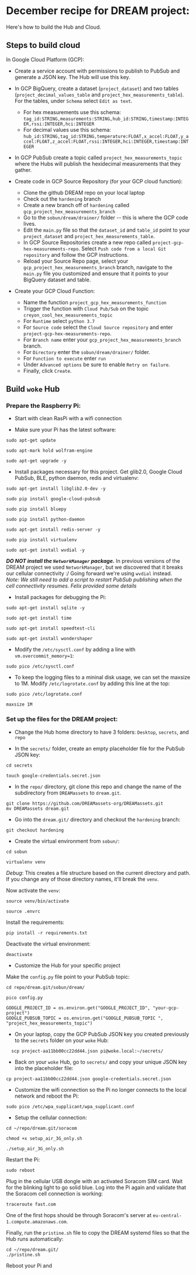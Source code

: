 # December recipe for DREAM project: 
Here's how to build the Hub and Cloud. 

## Steps to build cloud
In Google Cloud Platform (GCP):

* Create a service account with permissions to publish to PubSub and generate a JSON key.  The Hub will use this key.

* In GCP BigQuery, create a dataset (`project_dataset`) and two tables (`project_decimal_values_table` and `project_hex_measurements_table`).  For the tables, under `Schema` select `Edit as text`. 
  * For hex measurements use this schema: `tag_id:STRING,measurements:STRING,hub_id:STRING,timestamp:INTEGER,rssi:INTEGER,hci:INTEGER`
  * For decimal values use this schema: `hub_id:STRING,tag_id:STRING,temperature:FLOAT,x_accel:FLOAT,y_accel:FLOAT,z_accel:FLOAT,rssi:INTEGER,hci:INTEGER,timestamp:INTEGER`


* In GCP PubSub create a topic called `project_hex_measurements_topic` where the Hubs will publish the hexidecimal measurements that they gather. 

* Create code in GCP Source Repository (for your GCP cloud function):
  * Clone the github DREAM repo on your local laptop
  * Check out the `hardening` branch 
  * Create a new branch off of `hardening` called `gcp_project_hex_measurements_branch`
  * Go to the `sobun/dream/drainer/` folder -- this is where the GCP code lives.
  * Edit the `main.py` file so that the `dataset_id` and `table_id` point to your `project_dataset` and `project_hex_measurements_table`.      
  * In GCP Source Repositories create a new repo called `project-gcp-hex-measurements-repo`. Select `Push code from a local Git repository` and follow the GCP instructions.
  * Reload your Source Repo page, select your `gcp_project_hex_measurements_branch` branch, navigate to the `main.py` file you customized and ensure that it points to your BigQuery dataset and table.

* Create your GCP Cloud Function:
  * Name the function `project_gcp_hex_measurements_function`  
  * Trigger the function with `Cloud Pub/Sub` on the topic `creyon_cool_hex_measurements_topic`
  * For `Runtime` select `python 3.7` 
  * For `Source code` select the `Cloud Source repository` and enter `project-gcp-hex-measurements-repo`.
  * For `Branch name` enter your `gcp_project_hex_measurements_branch` branch.
  * For `Directory` enter the `sobun/dream/drainer/` folder.  
  * For `Function to execute` enter `run`
  * Under `Advanced options` be sure to enable `Retry on failure`.
  * Finally, click `Create`. 


## Build `woke` Hub 

### Prepare the Raspberry Pi: 

* Start with clean RasPi with a wifi connection

* Make sure your Pi has the latest software:

```
sudo apt-get update  
```

```
sudo apt-mark hold wolfram-engine
```

```
sudo apt-get upgrade -y
```

* Install packages necessary for this project. Get glib2.0, Google Cloud PubSub, BLE, python daemon, redis and virtualenv: 

```
sudo apt-get install libglib2.0-dev -y
```
```
sudo pip install google-cloud-pubsub
```
```
sudo pip install bluepy
```
```
sudo pip install python-daemon
```

```
sudo apt-get install redis-server -y
```
```
sudo pip install virtualenv   
```

```
sudo apt-get install wvdial -y
```

***DO NOT install the `NetworkManager` package.*** In previous versions of the DREAM project we used `NetworkManager`, but we discovered that it breaks our cellular connectivity :/ Going forward we're using `wvdial` instead.   
_Note: We still need to add a script to restart PubSub publishing when the cell connectivity resumes. Felix provided some details_

* Install packages for debugging the Pi:

```
sudo apt-get install sqlite -y
```

```
sudo apt-get install time
```


```
sudo apt-get install speedtest-cli
```

```
sudo apt-get install wondershaper
```


* Modify the `/etc/sysctl.conf` by adding a line with `vm.overcommit_memory=1`:

```
sudo pico /etc/sysctl.conf
```

* To keep the logging files to a mininal disk usage, we can set the maxsize to 1M. Modify `/etc/logrotate.conf` by adding this line at the top:

```
sudo pico /etc/logrotate.conf
```
```
maxsize 1M
```

### Set up the files for the DREAM project:
* Change the Hub home directory to have 3 folders: `Desktop`, `secrets`, and `repo`

* In the `secrets/` folder, create an empty placeholder file for the PubSub JSON key:

```
cd secrets
```
```
touch google-credentials.secret.json
```

* In the `repo/` directory, git clone this repo and change the name of the subdirectory from `DREAMassets` to `dream.git`.

```
git clone https://github.com/DREAMassets-org/DREAMassets.git
mv DREAMassets dream.git
```

* Go into the `dream.git/` directory and checkout the `hardening` branch:

```
git checkout hardening
```

* Create the virtual environment from `sobun/`:

```
cd sobun
```

```
virtualenv venv
```
_Debug_: This creates a file structure based on the current directory and path. If you change any of those directory names, it'll break the `venv`. 

Now activate the `venv`:

```
source venv/bin/activate
```

```
source .envrc
```

Install the requirements:

```
pip install -r requirements.txt
```

Deactivate the virtual environment:

```
deactivate
```

* Customize the Hub for your specific project

Make the `config.py` file point to your PubSub topic: 

```
cd repo/dream.git/sobun/dream/
```
```
pico config.py
```
```
GOOGLE_PROJECT_ID = os.environ.get("GOOGLE_PROJECT_ID", "your-gcp-project")
GOOGLE_PUBSUB_TOPIC = os.environ.get("GOOGLE_PUBSUB_TOPIC ", "project_hex_measurements_topic")
```


*  On your laptop, copy the GCP PubSub JSON key you created previously to the `secrets` folder on your `woke` Hub:

```
  scp project-aa11bb00cc22dd44.json pi@woke.local:~/secrets/
```

* Back on your `woke` Hub, go to `secrets/` and copy your unique JSON key into the placeholder file:

```
cp project-aa11bb00cc22dd44.json google-credentials.secret.json
```


* Customize the wifi connection so the Pi no longer connects to the local network and reboot the Pi:

```
sudo pico /etc/wpa_supplicant/wpa_supplicant.conf
```

* Setup the cellular connection:

```
cd ~/repo/dream.git/soracom
```

```
chmod +x setup_air_3G_only.sh
```

```
./setup_air_3G_only.sh
```

Restart the Pi:

```
sudo reboot
```

Plug in the cellular USB dongle with an activated Soracom SIM card. Wait for the blinking light to go solid blue. Log into the Pi again and validate that the Soracom cell connection is working:

```
traceroute fast.com
```

One of the first hops should be through Soracom's server at `eu-central-1.compute.amazonaws.com`. 

Finally, run the `pristine.sh` file to copy the DREAM systemd files so that the Hub runs automatically:

```
cd ~/repo/dream.git/
./pristine.sh
```

Reboot your Pi and 